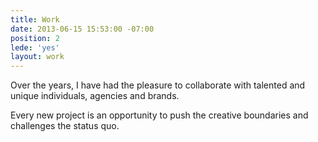 ```yaml
---
title: Work
date: 2013-06-15 15:53:00 -07:00
position: 2
lede: 'yes'
layout: work
---
```


Over the years, I have had the pleasure to collaborate with talented and unique individuals, agencies and brands.

Every new project is an opportunity to push the creative boundaries and challenges the status quo.